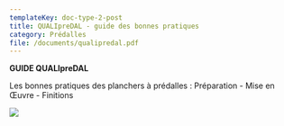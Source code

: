 ```yaml
---
templateKey: doc-type-2-post
title: QUALIpreDAL - guide des bonnes pratiques
category: Prédalles
file: /documents/qualipredal.pdf
---
```

**GUIDE QUALIpreDAL**


Les bonnes pratiques des planchers à prédalles : Préparation - Mise en Œuvre - Finitions

![](/documents/prd_qualipredal.jpg)